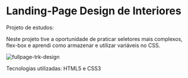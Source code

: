# Landing-Page Design de Interiores
Projeto de estudos:

Neste projeto tive a oportunidade de praticar seletores mais complexos, flex-box e aprendi como armazenar e utilizar variáveis no CSS.

![fullpage-trk-design](https://user-images.githubusercontent.com/69637070/218533787-16c9da1c-dc4d-4d09-a1d8-96e2c19bb2d3.png)


Tecnologias utilizadas:
HTML5 e CSS3


